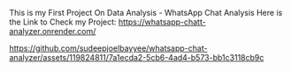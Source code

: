 This is my First Project On Data Analysis - WhatsApp Chat Analysis
Here is the Link to Check my Project: https://whatsapp-chatt-analyzer.onrender.com/


https://github.com/sudeepjoelbayyee/whatsapp-chat-analyzer/assets/119824811/7a1ecda2-5cb6-4ad4-b573-bb1c3118cb9c

